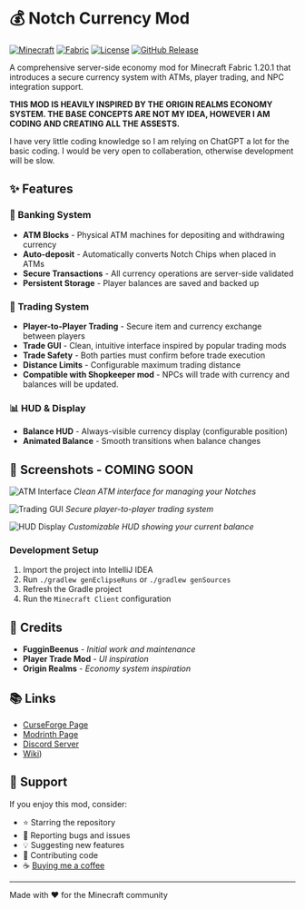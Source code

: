 # 💰 Notch Currency Mod

[![Minecraft](https://img.shields.io/badge/Minecraft-1.20.1-green.svg)](https://www.minecraft.net/)
[![Fabric](https://img.shields.io/badge/Fabric-0.92.6-blue.svg)](https://fabricmc.net/)
[![License](https://img.shields.io/badge/License-MIT-yellow.svg)](LICENSE)
[![GitHub Release](https://img.shields.io/github/v/release/FugginBeenus/notch-currency-fabric)](https://github.com/FugginBeenus/notch-currency-fabric/releases)

A comprehensive server-side economy mod for Minecraft Fabric 1.20.1 that introduces a secure currency system with ATMs, player trading, and NPC integration support.

**THIS MOD IS HEAVILY INSPIRED BY THE ORIGIN REALMS ECONOMY SYSTEM. THE BASE CONCEPTS ARE NOT MY IDEA, HOWEVER I AM CODING AND CREATING ALL THE ASSESTS.**

I have very little coding knowledge so I am relying on ChatGPT a lot for the basic coding. I would be very open to collaberation, otherwise development will be slow. 

## ✨ Features

### 🏦 Banking System
- **ATM Blocks** - Physical ATM machines for depositing and withdrawing currency
- **Auto-deposit** - Automatically converts Notch Chips when placed in ATMs
- **Secure Transactions** - All currency operations are server-side validated
- **Persistent Storage** - Player balances are saved and backed up

### 💱 Trading System  
- **Player-to-Player Trading** - Secure item and currency exchange between players
- **Trade GUI** - Clean, intuitive interface inspired by popular trading mods
- **Trade Safety** - Both parties must confirm before trade execution
- **Distance Limits** - Configurable maximum trading distance
- **Compatible with Shopkeeper mod** - NPCs will trade with currency and balances will be updated. 

### 📊 HUD & Display
- **Balance HUD** - Always-visible currency display (configurable position)
- **Animated Balance** - Smooth transitions when balance changes

## 📸 Screenshots - COMING SOON 

![ATM Interface](https://via.placeholder.com/400x300?text=ATM+Interface)
*Clean ATM interface for managing your Notches*

![Trading GUI](https://via.placeholder.com/400x300?text=Trading+GUI)
*Secure player-to-player trading system*

![HUD Display](https://via.placeholder.com/400x100?text=Balance+HUD)
*Customizable HUD showing your current balance*

### Development Setup
1. Import the project into IntelliJ IDEA
2. Run `./gradlew genEclipseRuns` or `./gradlew genSources`
3. Refresh the Gradle project
4. Run the `Minecraft Client` configuration

## 👏 Credits

- **FugginBeenus** - *Initial work and maintenance*
- **Player Trade Mod** - *UI inspiration*
- **Origin Realms** - *Economy system inspiration*

## 📚 Links

- [CurseForge Page](https://legacy.curseforge.com/minecraft/mc-mods/notches-currency)
- [Modrinth Page](https://modrinth.com/project/notches-currency)
- [Discord Server](https://discord.gg/fMpb6retYA)
- [Wiki](https://github.com/FugginBeenus/notches-currency-fabric/wiki))

## 🌟 Support

If you enjoy this mod, consider:
- ⭐ Starring the repository
- 🐛 Reporting bugs and issues
- 💡 Suggesting new features
- 🤝 Contributing code
- ☕ [Buying me a coffee](https://ko-fi.com/fugginbeenus)

---

Made with ❤️ for the Minecraft community
